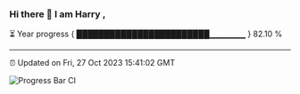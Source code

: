 ### Hi there 👋 I am Harry , 

⏳ Year progress { ████████████████████████▁▁▁▁▁▁ } 82.10 %

---

⏰ Updated on Fri, 27 Oct 2023 15:41:02 GMT

![Progress Bar CI](https://github.com/duykhang68/duykhang68/workflows/Progress%20Bar%20CI/badge.svg)

